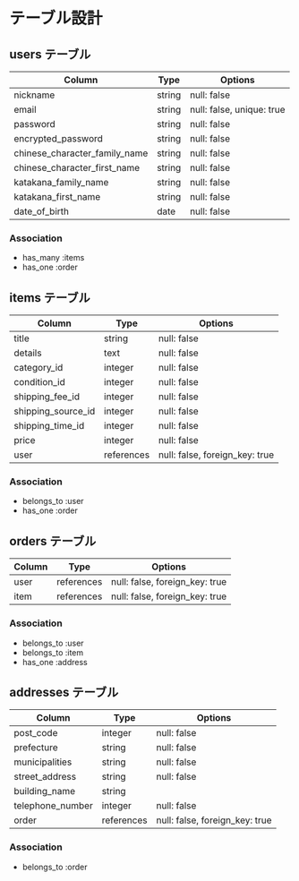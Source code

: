 # テーブル設計

## users テーブル

| Column                           | Type    | Options                   |
| -------------------------------- | ------- | ------------------------- |
| nickname                         | string  | null: false               |
| email                            | string  | null: false, unique: true |
| password                         | string  | null: false               |
| encrypted_password               | string  | null: false               |
| chinese_character_family_name    | string  | null: false               |
| chinese_character_first_name     | string  | null: false               |
| katakana_family_name             | string  | null: false               |
| katakana_first_name              | string  | null: false               |
| date_of_birth                    | date    | null: false               |

### Association

- has_many :items
- has_one :order

## items テーブル

| Column                | Type        |  Options                       |
| --------------------- | ----------- | ------------------------------ |
| title                 | string      | null: false                    |
| details               | text        | null: false                    |
| category_id           | integer     | null: false                    |
| condition_id          | integer     | null: false                    |
| shipping_fee_id       | integer     | null: false                    |
| shipping_source_id    | integer     | null: false                    |
| shipping_time_id      | integer     | null: false                    |
| price                 | integer     | null: false                    |
| user                  | references  | null: false, foreign_key: true |

### Association

- belongs_to :user
- has_one :order

## orders テーブル

| Column              | Type       | Options                        |
| ------------------- | ---------- | ------------------------------ |
| user                | references | null: false, foreign_key: true |
| item                | references | null: false, foreign_key: true |

### Association

- belongs_to :user
- belongs_to :item
- has_one :address

## addresses テーブル

| Column           | Type       | Options                        |
| ---------------- | ---------- | ------------------------------ |
| post_code        | integer    | null: false                    |
| prefecture       | string     | null: false                    |
| municipalities   | string     | null: false                    |
| street_address   | string     | null: false                    |
| building_name    | string     |                                |
| telephone_number | integer    | null: false                    |
| order            | references | null: false, foreign_key: true |

### Association

- belongs_to :order